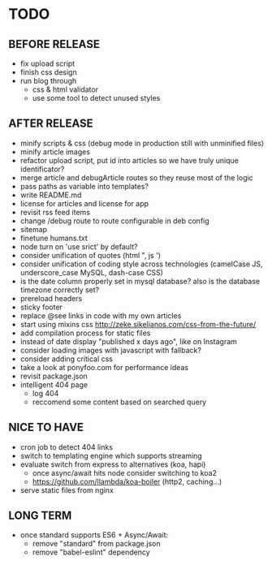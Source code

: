 # TODO

## BEFORE RELEASE
- fix upload script
- finish css design
- run blog through
  - css & html validator
  - use some tool to detect unused styles

## AFTER RELEASE
- minify scripts & css (debug mode in production still with unminified files)
- minify article images
- refactor upload script, put id into articles so we have truly unique identificator?
- merge article and debugArticle routes so they reuse most of the logic
- pass paths as variable into templates?
- write README.md
- license for articles and license for app
- revisit rss feed items
- change /debug route to route configurable in deb config
- sitemap
- finetune humans.txt
- node turn on 'use srict' by default?
- consider unification of quotes (html ", js ')
- consider unification of coding style across technologies (camelCase JS, underscore_case MySQL, dash-case CSS)
- is the date column properly set in mysql database? also is the database timezone correctly set?
- prereload headers
- sticky footer
- replace @see links in code with my own articles
- start using mixins css http://zeke.sikelianos.com/css-from-the-future/
- add compilation process for static files
- instead of date display "published x days ago", like on Instagram
- consider loading images with javascript with <noscript> fallback?
- consider adding critical css
- take a look at ponyfoo.com for performance ideas
- revisit package.json
- intelligent 404 page
  - log 404
  - reccomend some content based on searched query

## NICE TO HAVE
- cron job to detect 404 links
- switch to templating engine which supports streaming
- evaluate switch from express to alternatives (koa, hapi)
  - once async/await hits node consider switching to koa2
  - https://github.com/llambda/koa-boiler (http2, caching...)
- serve static files from nginx

## LONG TERM
- once standard supports ES6 + Async/Await:
  - remove "standard" from package.json
  - remove "babel-eslint" dependency
